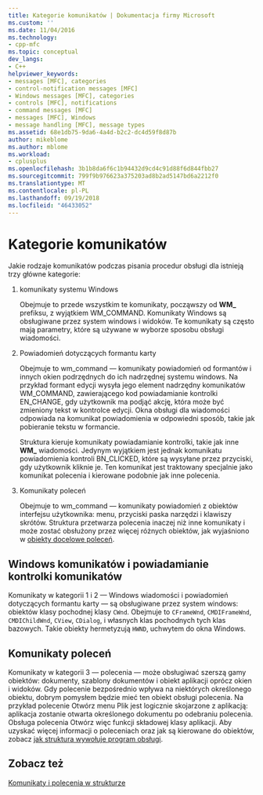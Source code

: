 ```yaml
---
title: Kategorie komunikatów | Dokumentacja firmy Microsoft
ms.custom: ''
ms.date: 11/04/2016
ms.technology:
- cpp-mfc
ms.topic: conceptual
dev_langs:
- C++
helpviewer_keywords:
- messages [MFC], categories
- control-notification messages [MFC]
- Windows messages [MFC], categories
- controls [MFC], notifications
- command messages [MFC]
- messages [MFC], Windows
- message handling [MFC], message types
ms.assetid: 68e1db75-9da6-4a4d-b2c2-dc4d59f8d87b
author: mikeblome
ms.author: mblome
ms.workload:
- cplusplus
ms.openlocfilehash: 3b1b8da6f6c1b94432d9cd4c91d88f6d844fbb27
ms.sourcegitcommit: 799f9b976623a375203ad8b2ad5147bd6a2212f0
ms.translationtype: MT
ms.contentlocale: pl-PL
ms.lasthandoff: 09/19/2018
ms.locfileid: "46433052"
---
```

# <a name="message-categories"></a>Kategorie komunikatów

Jakie rodzaje komunikatów podczas pisania procedur obsługi dla istnieją trzy główne kategorie:

1. komunikaty systemu Windows

     Obejmuje to przede wszystkim te komunikaty, począwszy od **WM_** prefiksu, z wyjątkiem WM_COMMAND. Komunikaty Windows są obsługiwane przez system windows i widoków. Te komunikaty są często mają parametry, które są używane w wyborze sposobu obsługi wiadomości.

1. Powiadomień dotyczących formantu karty

     Obejmuje to wm_command — komunikaty powiadomień od formantów i innych okien podrzędnych do ich nadrzędnej systemu windows. Na przykład formant edycji wysyła jego element nadrzędny komunikatów WM_COMMAND, zawierającego kod powiadamianie kontrolki EN_CHANGE, gdy użytkownik ma podjąć akcję, która może być zmieniony tekst w kontrolce edycji. Okna obsługi dla wiadomości odpowiada na komunikat powiadomienia w odpowiedni sposób, takie jak pobieranie tekstu w formancie.

     Struktura kieruje komunikaty powiadamianie kontrolki, takie jak inne **WM_** wiadomości. Jedynym wyjątkiem jest jednak komunikatu powiadomienia kontroli BN_CLICKED, które są wysyłane przez przyciski, gdy użytkownik kliknie je. Ten komunikat jest traktowany specjalnie jako komunikat polecenia i kierowane podobnie jak inne polecenia.

1. Komunikaty poleceń

     Obejmuje to wm_command — komunikaty powiadomień z obiektów interfejsu użytkownika: menu, przyciski paska narzędzi i klawiszy skrótów. Struktura przetwarza polecenia inaczej niż inne komunikaty i może zostać obsłużony przez więcej różnych obiektów, jak wyjaśniono w [obiekty docelowe poleceń](../mfc/command-targets.md).

##  <a name="_core_windows_messages_and_control.2d.notification_messages"></a> Windows komunikatów i powiadamianie kontrolki komunikatów

Komunikaty w kategorii 1 i 2 — Windows wiadomości i powiadomień dotyczących formantu karty — są obsługiwane przez system windows: obiektów klasy pochodnej klasy `CWnd`. Obejmuje to `CFrameWnd`, `CMDIFrameWnd`, `CMDIChildWnd`, `CView`, `CDialog`, i własnych klas pochodnych tych klas bazowych. Takie obiekty hermetyzują `HWND`, uchwytem do okna Windows.

##  <a name="_core_command_messages"></a> Komunikaty poleceń

Komunikaty w kategorii 3 — polecenia — może obsługiwać szerszą gamy obiektów: dokumenty, szablony dokumentów i obiekt aplikacji oprócz okien i widoków. Gdy polecenie bezpośrednio wpływa na niektórych określonego obiektu, dobrym pomysłem będzie mieć ten obiekt obsługi polecenia. Na przykład polecenie Otwórz menu Plik jest logicznie skojarzone z aplikacją: aplikacja zostanie otwarta określonego dokumentu po odebraniu polecenia. Obsługa polecenia Otwórz więc funkcji składowej klasy aplikacji. Aby uzyskać więcej informacji o poleceniach oraz jak są kierowane do obiektów, zobacz [jak struktura wywołuje program obsługi](../mfc/how-the-framework-calls-a-handler.md).

## <a name="see-also"></a>Zobacz też

[Komunikaty i polecenia w strukturze](../mfc/messages-and-commands-in-the-framework.md)

